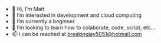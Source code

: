 - 👋 Hi, I’m Matt
- 👀 I’m interested in development and cloud computing
- 🌱 I’m currently a beginner 
- 💞️ I’m looking to learn how to colaborate, code, script, etc...
- 📫 I can be reached at breakingjay5051@hotmail.com

<!---
breakingjay5051/breakingjay5051 is a ✨ special ✨ repository because its `README.md` (this file) appears on your GitHub profile.
You can click the Preview link to take a look at your changes.
--->
